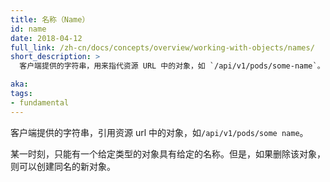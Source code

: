 ```yaml
---
title: 名称（Name）
id: name
date: 2018-04-12
full_link: /zh-cn/docs/concepts/overview/working-with-objects/names/
short_description: >
  客户端提供的字符串，用来指代资源 URL 中的对象，如 `/api/v1/pods/some-name`。

aka: 
tags:
- fundamental
---
```


<!--
---
title: Name
id: name
date: 2018-04-12
full_link: /docs/concepts/overview/working-with-objects/names/
short_description: >
  A client-provided string that refers to an object in a resource URL, such as `/api/v1/pods/some-name`.

aka: 
tags:
- fundamental
---
-->

<!--
 A client-provided string that refers to an object in a resource URL, such as `/api/v1/pods/some-name`.
-->

客户端提供的字符串，引用资源 url 中的对象，如`/api/v1/pods/some name`。

<!--more--> 

<!--
Only one object of a given kind can have a given name at a time. However, if you delete the object, you can make a new object with the same name.
-->

某一时刻，只能有一个给定类型的对象具有给定的名称。但是，如果删除该对象，则可以创建同名的新对象。
